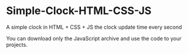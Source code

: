 # Simple-Clock-HTML-CSS-JS
A simple clock in HTML + CSS + JS the clock update time every second

You can download only the JavaScript archive and use the code to your projects.
